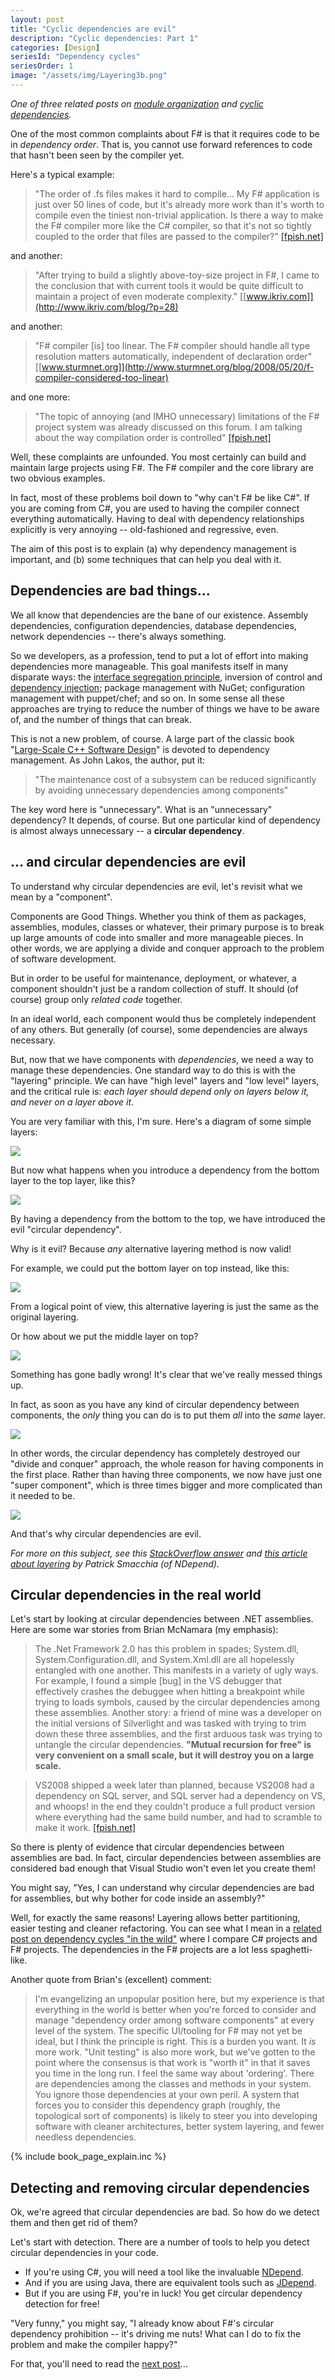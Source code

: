 ```yaml
---
layout: post
title: "Cyclic dependencies are evil"
description: "Cyclic dependencies: Part 1"
categories: [Design]
seriesId: "Dependency cycles"
seriesOrder: 1
image: "/assets/img/Layering3b.png"
---
```


*One of three related posts on [module organization](/posts/recipe-part3/) and [cyclic dependencies](/posts/removing-cyclic-dependencies/).*

One of the most common complaints about F# is that it requires code to be in *dependency order*. That is, you cannot use forward references to code that hasn't been seen by the compiler yet.  

Here's a typical example:

> "The order of .fs files makes it hard to compile... My F# application is just over 50 lines of code, but it's already more work than it's worth to compile even the tiniest non-trivial application. Is there a way to make the F# compiler more like the C# compiler, so that it's not so tightly coupled to the order that files are passed to the compiler?" [[fpish.net]](http://fpish.net/topic/None/57578) 

and another:

> "After trying to build a slightly above-toy-size project in F#, I came to the conclusion that with current tools it would be quite difficult to maintain a project of even moderate complexity." [[www.ikriv.com]](http://www.ikriv.com/blog/?p=28) 

and another:

> "F# compiler [is] too linear. The F# compiler should handle all type resolution matters automatically, independent of declaration order" [[www.sturmnet.org]](http://www.sturmnet.org/blog/2008/05/20/f-compiler-considered-too-linear) 

and one more:

> "The topic of annoying (and IMHO unnecessary) limitations of the F# project system was already discussed on this forum. I am talking about the way compilation order is controlled" [[fpish.net]](http://fpish.net/topic/Some/0/59219) 

Well, these complaints are unfounded. You most certainly can build and maintain large projects using F#. The F# compiler and the core library are two obvious examples.

In fact, most of these problems boil down to "why can't F# be like C#".  If you are coming from C#, you are used to having the compiler connect everything automatically. Having to deal with dependency relationships explicitly is very annoying -- old-fashioned and regressive, even.  

The aim of this post is to explain (a) why dependency management is important, and (b) some techniques that can help you deal with it.

## Dependencies are bad things...

We all know that dependencies are the bane of our existence. Assembly dependencies, configuration dependencies, database dependencies, network dependencies -- there's always something.

So we developers, as a profession, tend to put a lot of effort into making dependencies more manageable. This goal manifests itself in many disparate ways: the [interface segregation principle](http://en.wikipedia.org/wiki/Interface_segregation_principle), inversion of control and [dependency injection](http://en.wikipedia.org/wiki/Dependency_inversion_principle); package management with NuGet; configuration management with puppet/chef; and so on. In some sense all these approaches are trying to reduce the number of things we have to be aware of, and the number of things that can break.

This is not a new problem, of course. A large part of the classic book "[Large-Scale C++ Software Design](http://www.amazon.com/Large-Scale-Software-Design-John-Lakos/dp/0201633620)" is devoted to dependency management. As John Lakos, the author, put it:

> "The maintenance cost of a subsystem can be reduced significantly by avoiding unnecessary dependencies among components"

The key word here is "unnecessary". What is an "unnecessary" dependency?  It depends, of course. But one particular kind of dependency is almost always unnecessary -- a **circular dependency**.

## ... and circular dependencies are evil

To understand why circular dependencies are evil, let's revisit what we mean by a "component".

Components are Good Things. Whether you think of them as packages, assemblies, modules, classes or whatever, their primary purpose is to break up large amounts of code into smaller and more manageable pieces.  In other words, we are applying a divide and conquer approach to the problem of software development.

But in order to be useful for maintenance, deployment, or whatever, a component shouldn't just be a random collection of stuff. It should (of course) group only *related code* together. 

In an ideal world, each component would thus be completely independent of any others. But generally (of course), some dependencies are always necessary.  

But, now that we have components with *dependencies*, we need a way to manage these dependencies. One standard way to do this is with the "layering" principle. We can have "high level" layers and "low level" layers, and the critical rule is: *each layer should depend only on layers below it, and never on a layer above it*.

You are very familiar with this, I'm sure. Here's a diagram of some simple layers:

![](/assets/img/Layering1.png)

But now what happens when you introduce a dependency from the bottom layer to the top layer, like this?

![](/assets/img/Layering2.png)

By having a dependency from the bottom to the top, we have introduced the evil "circular dependency". 

Why is it evil? Because *any* alternative layering method is now valid! 

For example, we could put the bottom layer on top instead, like this:

![](/assets/img/Layering3.png)

From a logical point of view, this alternative layering is just the same as the original layering. 

Or how about we put the middle layer on top?

![](/assets/img/Layering3b.png)

Something has gone badly wrong! It's clear that we've really messed things up. 

In fact, as soon as you have any kind of circular dependency between components, the *only* thing you can do is to put them *all* into the *same* layer.  

![](/assets/img/Layering4.png)

In other words, the circular dependency has completely destroyed our "divide and conquer" approach, the whole reason for having components in the first place.  Rather than having three components, we now have just one "super component", which is three times bigger and more complicated than it needed to be. 

![](/assets/img/Layering5.png)

And that's why circular dependencies are evil.

*For more on this subject, see this [StackOverflow answer](http://stackoverflow.com/a/1948636/1136133) and [this article about layering](http://codebetter.com/patricksmacchia/2008/02/10/layering-the-level-metric-and-the-discourse-of-method/) by Patrick Smacchia (of NDepend).*

## Circular dependencies in the real world

Let's start by looking at circular dependencies between .NET assemblies. Here are some war stories from Brian McNamara (my emphasis):

> The .Net Framework 2.0 has this problem in spades; System.dll, System.Configuration.dll, and System.Xml.dll are all hopelessly entangled with one another. This manifests in a variety of ugly ways. For example, I found a simple [bug] in the VS debugger that effectively crashes the debuggee when hitting a breakpoint while trying to loads symbols, caused by the circular dependencies among these assemblies. Another story: a friend of mine was a developer on the initial versions of Silverlight and was tasked with trying to trim down these three assemblies, and the first arduous task was trying to untangle the circular dependencies. **"Mutual recursion for free" is very convenient on a small scale, but it will destroy you on a large scale.**

> VS2008 shipped a week later than planned, because VS2008 had a dependency on SQL server, and SQL server had a dependency on VS, and whoops! in the end they couldn't produce a full product version where everything had the same build number, and had to scramble to make it work.  [[fpish.net]](http://fpish.net/topic/None/59219#comment-70220)

So there is plenty of evidence that circular dependencies between assemblies are bad.  In fact, circular dependencies between assemblies are considered bad enough that Visual Studio won't even let you create them!

You might say, "Yes, I can understand why circular dependencies are bad for assemblies, but why bother for code inside an assembly?"

Well, for exactly the same reasons!  Layering allows better partitioning, easier testing and cleaner refactoring.  You can see what I mean in a [related post on dependency cycles "in the wild"](/posts/cycles-and-modularity-in-the-wild/) where I compare C# projects and F# projects. The dependencies in the F# projects are a lot less spaghetti-like.

Another quote from Brian's (excellent) comment:

> I'm evangelizing an unpopular position here, but my experience is that everything in the world is better when you're forced to consider and manage "dependency order among software components" at every level of the system. The specific UI/tooling for F# may not yet be ideal, but I think the principle is right. This is a burden you want. It *is* more work. "Unit testing" is also more work, but we've gotten to the point where the consensus is that work is "worth it" in that it saves you time in the long run. I feel the same way about 'ordering'. There are dependencies among the classes and methods in your system. You ignore those dependencies at your own peril. A system that forces you to consider this dependency graph (roughly, the topological sort of components) is likely to steer you into developing software with cleaner architectures, better system layering, and fewer needless dependencies.

{% include book_page_explain.inc %}

## Detecting and removing circular dependencies 

Ok, we're agreed that circular dependencies are bad. So how do we detect them and then get rid of them?

Let's start with detection. There are a number of tools to help you detect circular dependencies in your code.

* If you're using C#, you will need a tool like the invaluable [NDepend](http://www.ndepend.com/features.aspx#DependencyCycle).
* And if you are using Java, there are equivalent tools such as [JDepend](http://www.clarkware.com/software/JDepend.html#cycles).
* But if you are using F#, you're in luck! You get circular dependency detection for free!

"Very funny," you might say, "I already know about F#'s circular dependency prohibition -- it's driving me nuts! What can I do to fix the problem and make the compiler happy?"

For that, you'll need to read the [next post](/posts/removing-cyclic-dependencies/)...

